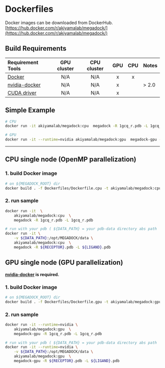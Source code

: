 # Dockerfiles

Docker images can be downloaded from DockerHub.  
[https://hub.docker.com/r/akiyamalab/megadock/](https://hub.docker.com/r/akiyamalab/megadock/)

## Build Requirements
| Requirement Tools                                         | GPU cluster | CPU cluster | GPU | CPU | Notes       |
|:----------------------------------------------------------|:-----------:|:-----------:|:---:|:---:|:------------|
| [Docker](https://docs.docker.com/engine/installation/)    | N/A         | N/A           | x   | x   |             |
| [nvidia-docker](https://github.com/NVIDIA/nvidia-docker)  | N/A         | N/A           | x   |     | > 2.0 |
| [CUDA driver](https://developer.nvidia.com/cuda-zone)    | N/A         | N/A            | x   |     |  |

## Simple Example
```sh
# CPU
docker run -it akiyamalab/megadock:cpu  megadock -R 1gcq_r.pdb -L 1gcq_r.pdb

# GPU
docker run -it --runtime=nvidia akiyamalab/megadock:gpu  megadock-gpu -R 1gcq_r.pdb -L 1gcq_r.pdb
```

----

## CPU single node (OpenMP parallelization)

### 1. build Docker image
```sh
# on ${MEGADOCK_ROOT} dir
docker build . -f Dockerfiles/Dockerfile.cpu -t akiyamalab/megadock:cpu
```

### 2. run sample
```sh
docker run -it  \
    akiyamalab/megadock:cpu  \
    megadock -R 1gcq_r.pdb -L 1gcq_r.pdb

# run with your pdb ( ${DATA_PATH} = your pdb-data directory abs path  )
docker run -it \
    -v ${DATA_PATH}:/opt/MEGADOCK/data \
    akiyamalab/megadock:cpu  \
    megadock -R ${RECEPTOR}.pdb -L ${LIGAND}.pdb
```

## GPU single node (GPU parallelization)

**[nvidia-docker](https://github.com/NVIDIA/nvidia-docker) is required.**

### 1. build Docker image
```sh
# on ${MEGADOCK_ROOT} dir
docker build . -f Dockerfiles/Dockerfile.gpu -t akiyamalab/megadock:gpu
```

### 2. run sample
```sh
docker run -it --runtime=nvidia \
    akiyamalab/megadock:gpu  \
    megadock-gpu -R 1gcq_r.pdb -L 1gcq_r.pdb

# run with your pdb ( ${DATA_PATH} = your pdb-data directory abs path  )
docker run -it --runtime=nvidia \
    -v ${DATA_PATH}:/opt/MEGADOCK/data \
    akiyamalab/megadock:gpu  \
    megadock-gpu -R ${RECEPTOR}.pdb -L ${LIGAND}.pdb
```

